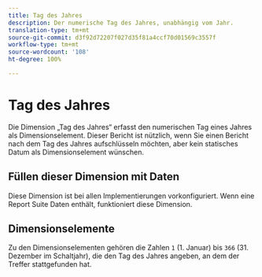 ```yaml
---
title: Tag des Jahres
description: Der numerische Tag des Jahres, unabhängig vom Jahr.
translation-type: tm+mt
source-git-commit: d3f92d72207f027d35f81a4ccf70d01569c3557f
workflow-type: tm+mt
source-wordcount: '108'
ht-degree: 100%

---
```



# Tag des Jahres

Die Dimension „Tag des Jahres“ erfasst den numerischen Tag eines Jahres als Dimensionselement. Dieser Bericht ist nützlich, wenn Sie einen Bericht nach dem Tag des Jahres aufschlüsseln möchten, aber kein statisches Datum als Dimensionselement wünschen.

## Füllen dieser Dimension mit Daten

Diese Dimension ist bei allen Implementierungen vorkonfiguriert. Wenn eine Report Suite Daten enthält, funktioniert diese Dimension.

## Dimensionselemente

Zu den Dimensionselementen gehören die Zahlen `1` (1. Januar) bis `366` (31. Dezember im Schaltjahr), die den Tag des Jahres angeben, an dem der Treffer stattgefunden hat.
